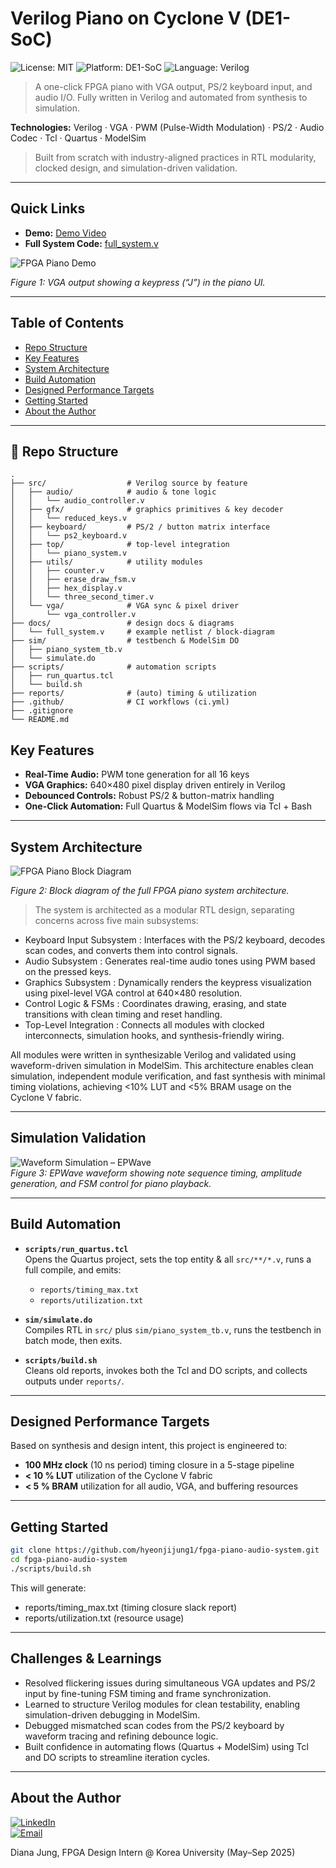 # Verilog Piano on Cyclone V (DE1-SoC)
![License: MIT](https://img.shields.io/badge/license-MIT-blue.svg)
![Platform: DE1-SoC](https://img.shields.io/badge/platform-DE1--SoC-blue)
![Language: Verilog](https://img.shields.io/badge/language-Verilog-orange)

> A one-click FPGA piano with VGA output, PS/2 keyboard input, and audio I/O. Fully written in Verilog and automated from synthesis to simulation.

**Technologies:** Verilog · VGA · PWM (Pulse-Width Modulation) · PS/2 · Audio Codec · Tcl · Quartus · ModelSim
> Built from scratch with industry-aligned practices in RTL modularity, clocked design, and simulation-driven validation. 

---

## Quick Links

- **Demo:** [Demo Video](https://drive.google.com/file/d/1-k1kQWv2bcY4y-GO6ZJZvzP8-Z2Uc33Q/view?resourcekey)
- **Full System Code:** [full_system.v](https://github.com/hyeonjijung1/fpga-piano-audio-system/blob/main/docs/full_system.v)


![FPGA Piano Demo](https://raw.githubusercontent.com/hyeonjijung1/fpga-piano-audio-system/main/docs/demo_photo.png)

*Figure 1: VGA output showing a keypress (“J”) in the piano UI.*

---

## Table of Contents
- [Repo Structure](#-repo-structure)
- [Key Features](#key-features)
- [System Architecture](#system-architecture)
- [Build Automation](#build-automation)
- [Designed Performance Targets](#designed-performance-targets)
- [Getting Started](#getting-started)
- [About the Author](#about-the-author)

---

## 📂 Repo Structure

```plaintext
.
├── src/                  # Verilog source by feature
│   ├── audio/            # audio & tone logic
│   │   └── audio_controller.v
│   ├── gfx/              # graphics primitives & key decoder
│   │   └── reduced_keys.v
│   ├── keyboard/         # PS/2 / button matrix interface
│   │   └── ps2_keyboard.v
│   ├── top/              # top‐level integration
│   │   └── piano_system.v
│   ├── utils/            # utility modules
│   │   ├── counter.v
│   │   ├── erase_draw_fsm.v
│   │   ├── hex_display.v
│   │   └── three_second_timer.v
│   └── vga/              # VGA sync & pixel driver
│       └── vga_controller.v
├── docs/                 # design docs & diagrams
│   └── full_system.v     # example netlist / block‐diagram
├── sim/                  # testbench & ModelSim DO
│   ├── piano_system_tb.v
│   └── simulate.do
├── scripts/              # automation scripts
│   ├── run_quartus.tcl
│   └── build.sh
├── reports/              # (auto) timing & utilization
├── .github/              # CI workflows (ci.yml)
├── .gitignore
└── README.md
``` 
## Key Features

- **Real-Time Audio:** PWM tone generation for all 16 keys  
- **VGA Graphics:** 640×480 pixel display driven entirely in Verilog  
- **Debounced Controls:** Robust PS/2 & button-matrix handling  
- **One-Click Automation:** Full Quartus & ModelSim flows via Tcl + Bash  

---

## System Architecture

![FPGA Piano Block Diagram](https://raw.githubusercontent.com/hyeonjijung1/fpga-piano-audio-system/main/docs/block_diagram_piano.png)

*Figure 2: Block diagram of the full FPGA piano system architecture.*

> The system is architected as a modular RTL design, separating concerns across five main subsystems:

- Keyboard Input Subsystem : Interfaces with the PS/2 keyboard, decodes scan codes, and converts them into control signals.
- Audio Subsystem : Generates real-time audio tones using PWM based on the pressed keys.
- Graphics Subsystem : Dynamically renders the keypress visualization using pixel-level VGA control at 640×480 resolution.
- Control Logic & FSMs : Coordinates drawing, erasing, and state transitions with clean timing and reset handling.
- Top-Level Integration : Connects all modules with clocked interconnects, simulation hooks, and synthesis-friendly wiring.

All modules were written in synthesizable Verilog and validated using waveform-driven simulation in ModelSim.
This architecture enables clean simulation, independent module verification, and fast synthesis with minimal timing violations, achieving <10% LUT and <5% BRAM usage on the Cyclone V fabric.

---

## Simulation Validation

![Waveform Simulation – EPWave](docs/waveform_epwave.png)  
*Figure 3: EPWave waveform showing note sequence timing, amplitude generation, and FSM control for piano playback.*

---

## Build Automation

- **`scripts/run_quartus.tcl`**  
  Opens the Quartus project, sets the top entity & all `src/**/*.v`, runs a full compile, and emits:  
  - `reports/timing_max.txt`  
  - `reports/utilization.txt`

- **`sim/simulate.do`**  
  Compiles RTL in `src/` plus `sim/piano_system_tb.v`, runs the testbench in batch mode, then exits.

- **`scripts/build.sh`**  
  Cleans old reports, invokes both the Tcl and DO scripts, and collects outputs under `reports/`.

---
## Designed Performance Targets

Based on synthesis and design intent, this project is engineered to:

- **100 MHz clock** (10 ns period) timing closure in a 5-stage pipeline  
- **< 10 % LUT** utilization of the Cyclone V fabric  
- **< 5 % BRAM** utilization for all audio, VGA, and buffering resources  
---

## Getting Started

```bash
git clone https://github.com/hyeonjijung1/fpga-piano-audio-system.git
cd fpga-piano-audio-system
./scripts/build.sh
```
This will generate:

- reports/timing_max.txt (timing closure slack report)
- reports/utilization.txt (resource usage)

---

## Challenges & Learnings

- Resolved flickering issues during simultaneous VGA updates and PS/2 input by fine-tuning FSM timing and frame synchronization.
- Learned to structure Verilog modules for clean testability, enabling simulation-driven debugging in ModelSim.
- Debugged mismatched scan codes from the PS/2 keyboard by waveform tracing and refining debounce logic.
- Built confidence in automating flows (Quartus + ModelSim) using Tcl and DO scripts to streamline iteration cycles.

---


## About the Author

[![LinkedIn](https://img.shields.io/badge/LinkedIn-Hyeonji%20Jung-blue?logo=linkedin)](https://www.linkedin.com/in/dianajung-uoft/)  
[![Email](https://img.shields.io/badge/Email-dianajunguoftece%40gmail.com-red?logo=gmail)](mailto:dianajunguoftece@gmail.com)


Diana Jung, FPGA Design Intern @ Korea University (May–Sep 2025) 


